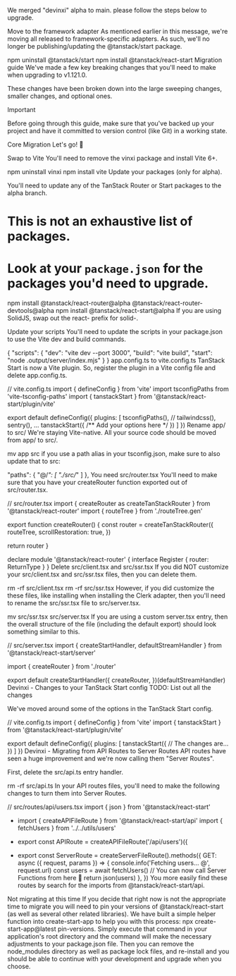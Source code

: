 We merged "devinxi" alpha to main. please follow the steps below to upgrade.

Move to the framework adapter
As mentioned earlier in this message, we're moving all released to framework-specific adapters. As such, we'll no longer be publishing/updating the @tanstack/start package.

npm uninstall @tanstack/start
npm install @tanstack/react-start
Migration guide
We've made a few key breaking changes that you'll need to make when upgrading
to v1.121.0.

These changes have been broken down into the large sweeping changes, smaller changes,
and optional ones.

Important

Before going through this guide, make sure that you've backed up your project and have it
committed to version control (like Git) in a working state.

Core Migration
Let's go! 🚅

Swap to Vite
You'll need to remove the vinxi package and install Vite 6+.

npm uninstall vinxi
npm install vite
Update your packages (only for alpha).

You'll need to update any of the TanStack Router or Start packages to the alpha branch.

# This is not an exhaustive list of packages.
# Look at your `package.json` for the packages you'd need to upgrade.
npm install @tanstack/react-router@alpha @tanstack/react-router-devtools@alpha
npm install @tanstack/react-start@alpha
If you are using SolidJS, swap out the react- prefix for solid-.

Update your scripts
You'll need to update the scripts in your package.json to use the Vite dev and build commands.

{
  "scripts": {
    "dev": "vite dev --port 3000",
    "build": "vite build",
    "start": "node .output/server/index.mjs"
  }
}
app.config.ts to vite.config.ts
TanStack Start is now a Vite plugin. So, register the plugin in a Vite config file and delete app.config.ts.

// vite.config.ts
import { defineConfig } from 'vite'
import tsconfigPaths from 'vite-tsconfig-paths'
import { tanstackStart } from '@tanstack/react-start/plugin/vite'

export default defineConfig({
  plugins: [
    tsconfigPaths(),
    // tailwindcss(), sentry(), ...
    tanstackStart({ /** Add your options here */ })
  ]
})
Rename app/ to src/
We're staying Vite-native. All your source code should be moved from app/ to src/.

mv app src
if you use a path alias in your tsconfig.json, make sure to also update that to src:

 "paths": {
      "@/*": [
        "./src/*"
      ]
    },
You need src/router.tsx
You'll need to make sure that you have your createRouter function
exported out of src/router.tsx.

// src/router.tsx
import { createRouter as createTanStackRouter } from '@tanstack/react-router'
import { routeTree } from './routeTree.gen'

export function createRouter() {
  const router = createTanStackRouter({
    routeTree,
    scrollRestoration: true,
  })

  return router
}

declare module '@tanstack/react-router' {
  interface Register {
    router: ReturnType<typeof createRouter>
  }
}
Delete src/client.tsx and src/ssr.tsx
If you did NOT customize your src/client.tsx and src/ssr.tsx files, then you can delete them.

rm -rf src/client.tsx
rm -rf src/ssr.tsx
However, if you did customize the these files, like installing when installing the Clerk adapter,
then you'll need to rename the src/ssr.tsx file to src/server.tsx.

mv src/ssr.tsx src/server.tsx
If you are using a custom server.tsx entry, then the overall structure of the file (including
the default export) should look something similar to this.

// src/server.tsx
import { createStartHandler, defaultStreamHandler } from '@tanstack/react-start/server'

import { createRouter } from './router'

export default createStartHandler({
  createRouter,
})(defaultStreamHandler)
Devinxi - Changes to your TanStack Start config
TODO: List out all the changes

We've moved around some of the options in the TanStack Start config.

// vite.config.ts
import { defineConfig } from 'vite'
import { tanstackStart } from '@tanstack/react-start/plugin/vite'

export default defineConfig({
  plugins: [
    tanstackStart({ 
	    // The changes are...
	  })
  ]
})
Devinxi - Migrating from API Routes to Server Routes
API routes have seen a huge improvement and we're now calling them "Server Routes".

First, delete the src/api.ts entry handler.

rm -rf src/api.ts
In your API routes files, you'll need to make the following changes to turn them into Server Routes.

// src/routes/api/users.tsx
import { json } from '@tanstack/react-start'
- import { createAPIFileRoute } from '@tanstack/react-start/api'
import { fetchUsers } from '../../utils/users'

- export const APIRoute = createAPIFileRoute('/api/users')({
+ export const ServerRoute = createServerFileRoute().methods({
  GET: async ({ request, params }) => {
    console.info('Fetching users... @', request.url)
    const users = await fetchUsers()
    // You can now call Server Functions from here 🥳
    return json(users)
  },
})
You more easily find these routes by search for the imports from @tanstack/react-start/api.

Not migrating at this time
If you decide that right now is not the appropriate time to migrate you will need to pin your versions of @tanstack/react-start (as well as several other related libraries). We have built a simple helper function into create-start-app to help you with this process: npx create-start-app@latest pin-versions. Simply execute that command in your application's root directory and the command will make the necessary adjustments to your package.json file. Then you can remove the node_modules directory as well as package lock files, and re-install and you should be able to continue with your development and upgrade when you choose.

